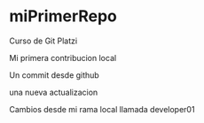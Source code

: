 # miPrimerRepo
Curso de Git Platzi

Mi primera contribucion local

Un commit desde github

una nueva actualizacion

Cambios desde mi rama local llamada developer01